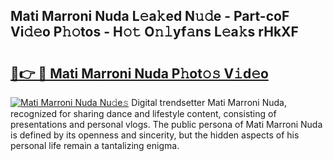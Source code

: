 ## Mati Marroni Nuda L𝚎a𝚔ed N𝚞𝚍e - Part-coF Vi𝚍𝚎o P𝚑𝚘tos - H𝚘𝚝 O𝚗𝚕yf𝚊ns L𝚎a𝚔s rHkXF

# <h2><a href="http://kfbaqh.oniu.top/?m=Mati+Marroni+Nuda">🔗👉 🔴 Mati Marroni Nuda P𝚑ot𝚘𝚜 V𝚒d𝚎o</a></h2>

[![Mati Marroni Nuda Nu𝚍e𝚜](https://i.imgur.com/0qMVB7G.gif)](http://kfbaqh.oniu.top/?m=Mati+Marroni+Nuda)
Digital trendsetter Mati Marroni Nuda, recognized for sharing dance and lifestyle content, consisting of presentations and personal vlogs. The public persona of Mati Marroni Nuda is defined by its openness and sincerity, but the hidden aspects of his personal life remain a tantalizing enigma.  
